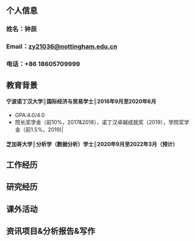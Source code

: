 ## 个人信息
### 姓名：钟辰
### Email：zy21036@nottingham.edu.cn
### 电话：+86 18605709999
## 教育背景
#### 宁波诺丁汉大学║国际经济与贸易学士║2016年9月至2020年6月
* GPA:4.0/4.0
* 院长奖学金（前10%，2017&2018），诺丁汉卓越成就奖（2019），学院奖学金（前1.5%，2019)|
#### 芝加哥大学║分析学（数据分析）学士║2020年9月至2022年3月（预计）
## 工作经历
## 研究经历
## 课外活动
## 资讯项目&分析报告&写作 
